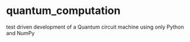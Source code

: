 # quantum_computation
test driven development of a Quantum circuit machine using only Python and NumPy
